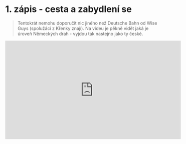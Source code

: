 # 1. zápis - cesta a zabydlení se

> Tentokrát nemohu doporučit nic jiného než Deutsche Bahn od Wise Guys (spolužácí z Křenky znají). Na videu je pěkně vidět jaká je úroveň Německých drah - vyjdou tak nastejno jako ty české.

<iframe width="560" height="315" src="https://www.youtube-nocookie.com/embed/wXjhszy2f9w" title="YouTube video player" frameborder="0" allow="accelerometer; autoplay; clipboard-write; encrypted-media; gyroscope; picture-in-picture" allowfullscreen></iframe>